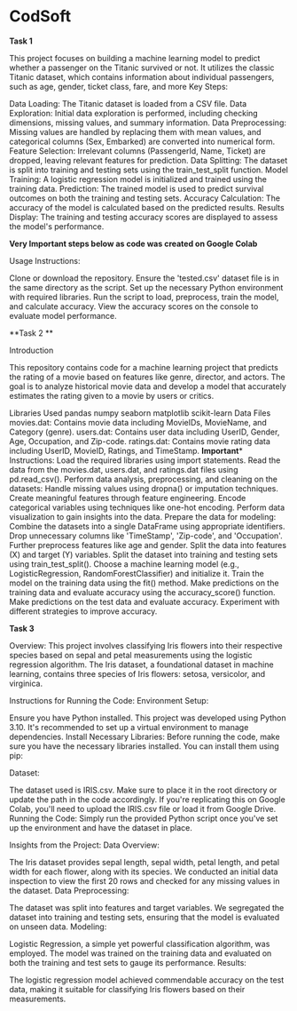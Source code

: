 # CodSoft
**Task 1**



This project focuses on building a machine learning model to predict whether a passenger on the Titanic survived or not. It utilizes the classic Titanic dataset, which contains information about individual passengers, such as age, gender, ticket class, fare, and more
Key Steps:

Data Loading: The Titanic dataset is loaded from a CSV file.
Data Exploration: Initial data exploration is performed, including checking dimensions, missing values, and summary information.
Data Preprocessing: Missing values are handled by replacing them with mean values, and categorical columns (Sex, Embarked) are converted into numerical form.
Feature Selection: Irrelevant columns (PassengerId, Name, Ticket) are dropped, leaving relevant features for prediction.
Data Splitting: The dataset is split into training and testing sets using the train_test_split function.
Model Training: A logistic regression model is initialized and trained using the training data.
Prediction: The trained model is used to predict survival outcomes on both the training and testing sets.
Accuracy Calculation: The accuracy of the model is calculated based on the predicted results.
Results Display: The training and testing accuracy scores are displayed to assess the model's performance.


**Very Important steps below as code was created on Google Colab**

Usage Instructions:

Clone or download the repository.
Ensure the 'tested.csv' dataset file is in the same directory as the script.
Set up the necessary Python environment with required libraries.
Run the script to load, preprocess, train the model, and calculate accuracy.
View the accuracy scores on the console to evaluate model performance.

**Task 2 **



Introduction




This repository contains code for a machine learning project that predicts the rating of a movie based on features like genre, director, and actors. The goal is to analyze historical movie data and develop a model that accurately estimates the rating given to a movie by users or critics.

Libraries Used
pandas
numpy
seaborn
matplotlib
scikit-learn
Data Files
movies.dat: Contains movie data including MovieIDs, MovieName, and Category (genre).
users.dat: Contains user data including UserID, Gender, Age, Occupation, and Zip-code.
ratings.dat: Contains movie rating data including UserID, MovieID, Ratings, and TimeStamp.
**Important***
Instructions:
Load the required libraries using import statements.
Read the data from the movies.dat, users.dat, and ratings.dat files using pd.read_csv().
Perform data analysis, preprocessing, and cleaning on the datasets:
Handle missing values using dropna() or imputation techniques.
Create meaningful features through feature engineering.
Encode categorical variables using techniques like one-hot encoding.
Perform data visualization to gain insights into the data.
Prepare the data for modeling:
Combine the datasets into a single DataFrame using appropriate identifiers.
Drop unnecessary columns like 'TimeStamp', 'Zip-code', and 'Occupation'.
Further preprocess features like age and gender.
Split the data into features (X) and target (Y) variables.
Split the dataset into training and testing sets using train_test_split().
Choose a machine learning model (e.g., LogisticRegression, RandomForestClassifier) and initialize it.
Train the model on the training data using the fit() method.
Make predictions on the training data and evaluate accuracy using the accuracy_score() function.
Make predictions on the test data and evaluate accuracy.
Experiment with different strategies to improve accuracy.




**Task 3**



Overview:
This project involves classifying Iris flowers into their respective species based on sepal and petal measurements using the logistic regression algorithm. The Iris dataset, a foundational dataset in machine learning, contains three species of Iris flowers: setosa, versicolor, and virginica.

Instructions for Running the Code:
Environment Setup:

Ensure you have Python installed. This project was developed using Python 3.10.
It's recommended to set up a virtual environment to manage dependencies.
Install Necessary Libraries:
Before running the code, make sure you have the necessary libraries installed. You can install them using pip:


Dataset:

The dataset used is IRIS.csv. Make sure to place it in the root directory or update the path in the code accordingly.
If you're replicating this on Google Colab, you'll need to upload the IRIS.csv file or load it from Google Drive.
Running the Code:
Simply run the provided Python script once you've set up the environment and have the dataset in place.

Insights from the Project:
Data Overview:

The Iris dataset provides sepal length, sepal width, petal length, and petal width for each flower, along with its species.
We conducted an initial data inspection to view the first 20 rows and checked for any missing values in the dataset.
Data Preprocessing:

The dataset was split into features and target variables.
We segregated the dataset into training and testing sets, ensuring that the model is evaluated on unseen data.
Modeling:

Logistic Regression, a simple yet powerful classification algorithm, was employed.
The model was trained on the training data and evaluated on both the training and test sets to gauge its performance.
Results:

The logistic regression model achieved commendable accuracy on the test data, making it suitable for classifying Iris flowers based on their measurements.


